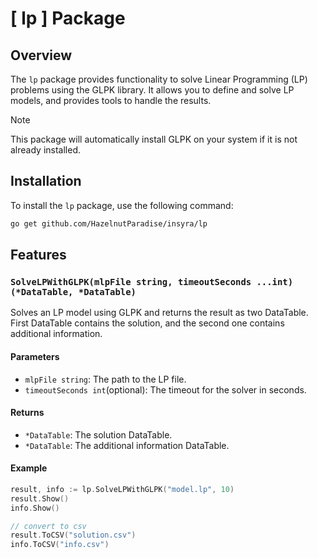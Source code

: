 # [ lp ] Package

## Overview

The `lp` package provides functionality to solve Linear Programming (LP) problems using the GLPK library. It allows you to define and solve LP models, and provides tools to handle the results.

> [!NOTE]
> This package will automatically install GLPK on your system if it is not already installed.

## Installation

To install the `lp` package, use the following command:

```bash
go get github.com/HazelnutParadise/insyra/lp
```

## Features

### `SolveLPWithGLPK(mlpFile string, timeoutSeconds ...int) (*DataTable, *DataTable)`

Solves an LP model using GLPK and returns the result as two DataTable. First DataTable contains the solution, and the second one contains additional information.

#### Parameters

- `mlpFile string`: The path to the LP file.
- `timeoutSeconds int`(optional): The timeout for the solver in seconds.

#### Returns

- `*DataTable`: The solution DataTable.
- `*DataTable`: The additional information DataTable.

#### Example

```go
result, info := lp.SolveLPWithGLPK("model.lp", 10)
result.Show()
info.Show()

// convert to csv
result.ToCSV("solution.csv")
info.ToCSV("info.csv")
```

